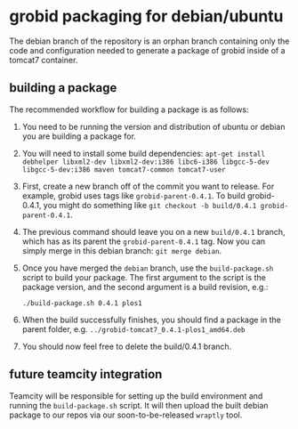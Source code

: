 # grobid packaging for debian/ubuntu

The debian branch of the repository is an orphan branch containing
only the code and configuration needed to generate a package of 
grobid inside of a tomcat7 container.

## building a package

The recommended workflow for building a package is as follows:

1. You need to be running the version and distribution of ubuntu or debian
you are building a package for.

1. You will need to install some build dependencies: `apt-get install debhelper
libxml2-dev libxml2-dev:i386 libc6-i386 libgcc-5-dev libgcc-5-dev:i386
maven tomcat7-common tomcat7-user`

1. First, create a new branch off of the commit you want to release.  For
example, grobid uses tags like `grobid-parent-0.4.1`. To build grobid-0.4.1,
you might do something like `git checkout -b build/0.4.1 grobid-parent-0.4.1`.

1. The previous command should leave you on a new `build/0.4.1` branch, which
has as its parent the `grobid-parent-0.4.1` tag. Now you can simply merge in
this debian branch: `git merge debian`.

1. Once you have merged the `debian` branch, use the `build-package.sh` script
to build your package. The first argument to the script is the package version,
and the second argument is a build revision, e.g.:

    ``` ./build-package.sh 0.4.1 plos1 ```

1. When the build successfully finishes, you should find a package in the
parent folder, e.g. `../grobid-tomcat7_0.4.1-plos1_amd64.deb`

1. You should now feel free to delete the build/0.4.1 branch.

## future teamcity integration

Teamcity will be responsible for setting up the build environment and running
the `build-package.sh` script. It will then upload the built debian package to
our repos via our soon-to-be-released `wraptly` tool.

